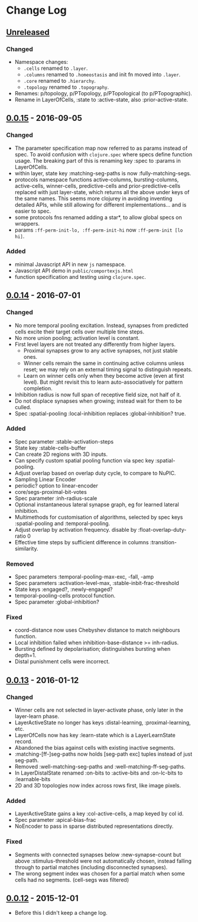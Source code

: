 # Change Log

## [Unreleased]
### Changed
- Namespace changes:
  - `.cells` renamed to `.layer`.
  - `.columns` renamed to `.homeostasis` and init fn moved into `.layer`.
  - `.core` renamed to `.hierarchy`.
  - `.topology` renamed to `.topography`.
- Renames: p/topology, p/PTopology, p/PTopological (to p/PTopographic).
- Rename in LayerOfCells, :state to :active-state, also :prior-active-state.

## [0.0.15] - 2016-09-05
### Changed
- The parameter specification map now referred to as params instead of spec.
  To avoid confusion with `clojure.spec` where specs define function usage.
  The breaking part of this is renaming key :spec to :params in LayerOfCells.
- within layer, state key :matching-seg-paths is now :fully-matching-segs.
- protocols namespace functions active-columns, bursting-columns, active-cells,
  winner-cells, predictive-cells and prior-predictive-cells replaced with just
  layer-state, which returns all the above under keys of the same names.
  This seems more clojurey in avoiding inventing detailed APIs, while still
  allowing for different implementations... and is easier to spec.
- some protocols fns renamed adding a star*, to allow global specs on wrappers.
- params `:ff-perm-init-lo, :ff-perm-init-hi` now `:ff-perm-init [lo hi]`.

### Added
- minimal Javascript API in new `js` namespace.
- Javascript API demo in `public/comportexjs.html`
- function specification and testing using `clojure.spec`.

## [0.0.14] - 2016-07-01
### Changed
- No more temporal pooling excitation. Instead, synapses from predicted
  cells excite their target cells over multiple time steps.
- No more union pooling; activation level is constant.
- First level layers are not treated any differently from higher layers.
  - Proximal synapses grow to any active synapses, not just stable ones.
  - Winner cells remain the same in continuing active columns unless reset;
    we may rely on an external timing signal to distinguish repeats.
  - Learn on winner cells only when they become active (even at first level).
    But might revisit this to learn auto-associatively for pattern completion.
- Inhibition radius is now full span of receptive field size, not half of it.
- Do not displace synapses when growing; instead wait for them to be culled.
- Spec :spatial-pooling :local-inhibition replaces :global-inhibition? true.

### Added
- Spec parameter :stable-activation-steps
- State key :stable-cells-buffer
- Can create 2D regions with 3D inputs.
- Can specify custom spatial pooling function via spec key :spatial-pooling.
- Adjust overlap based on overlap duty cycle, to compare to NuPIC.
- Sampling Linear Encoder
- periodic? option to linear-encoder
- core/segs-proximal-bit-votes
- Spec parameter :inh-radius-scale
- Optional instantaneous lateral synapse graph, eg for learned lateral inhibition.
- Multimethods for customisation of algorithms, selected by spec keys
  :spatial-pooling and :temporal-pooling.
- Adjust overlap by activation frequency. disable by :float-overlap-duty-ratio 0
- Effective time steps by sufficient difference in columns :transition-similarity.

### Removed
- Spec parameters :temporal-pooling-max-exc, -fall, -amp
- Spec parameters :activation-level-max, :stable-inbit-frac-threshold
- State keys :engaged?, :newly-engaged?
- temporal-pooling-cells protocol function.
- Spec parameter :global-inhibition?

### Fixed
- coord-distance now uses Chebyshev distance to match neighbours function.
- Local inhibition failed when inhibition-base-distance >= inh-radius.
- Bursting defined by depolarisation; distinguishes bursting when depth=1.
- Distal punishment cells were incorrect.

## [0.0.13] - 2016-01-12
### Changed
- Winner cells are not selected in layer-activate phase, only later in
  the layer-learn phase.
- LayerActiveState no longer has keys :distal-learning, :proximal-learning, etc.
- LayerOfCells now has key :learn-state which is a LayerLearnState record.
- Abandoned the bias against cells with existing inactive segments.
- :matching-[ff-]seg-paths now holds [seg-path exc] tuples instead of just seg-path.
- Removed :well-matching-seg-paths and :well-matching-ff-seg-paths.
- In LayerDistalState renamed :on-bits to :active-bits
  and :on-lc-bits to :learnable-bits
- 2D and 3D topologies now index across rows first, like image pixels.

### Added
- LayerActiveState gains a key :col-active-cells, a map keyed by col id.
- Spec parameter :apical-bias-frac
- NoEncoder to pass in sparse distributed representations directly.

### Fixed
- Segments with connected synapses below :new-synapse-count but above
  :stimulus-threshold were not automatically chosen, instead falling
  through to partial matches (including disconnected synapses).
- The wrong segment index was chosen for a partial match when some
  cells had no segments. (cell-segs was filtered)

## [0.0.12] - 2015-12-01
- Before this I didn't keep a change log.

[Unreleased]: https://github.com/htm-community/comportex/compare/v0.0.15...HEAD
[0.0.15]: https://github.com/htm-community/comportex/compare/v0.0.14...v0.0.15
[0.0.14]: https://github.com/htm-community/comportex/compare/v0.0.13...v0.0.14
[0.0.13]: https://github.com/htm-community/comportex/compare/v0.0.12...v0.0.13
[0.0.12]: https://github.com/htm-community/comportex/compare/v0.0.10...v0.0.12
